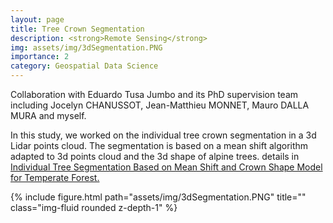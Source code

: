 ```yaml
---
layout: page
title: Tree Crown Segmentation
description: <strong>Remote Sensing</strong>
img: assets/img/3dSegmentation.PNG
importance: 2
category: Geospatial Data Science
---
```


Collaboration with Eduardo Tusa Jumbo and its PhD supervision team including Jocelyn CHANUSSOT, Jean-Matthieu MONNET, Mauro DALLA MURA and myself.

In this study, we worked on the individual tree crown segmentation in a 3d Lidar points cloud. The segmentation is based on a mean shift algorithm adapted to 3d points cloud and the 3d shape of alpine trees.  details in [Individual Tree Segmentation Based on Mean Shift and Crown Shape Model for Temperate Forest.](https://ieeexplore.ieee.org/document/9164904)

<div class="row">
    <div class="col-sm mt-3 mt-md-0 text-center">
           {% include figure.html path="assets/img/3dSegmentation.PNG" title="" class="img-fluid rounded z-depth-1" %}
    </div>
</div>
